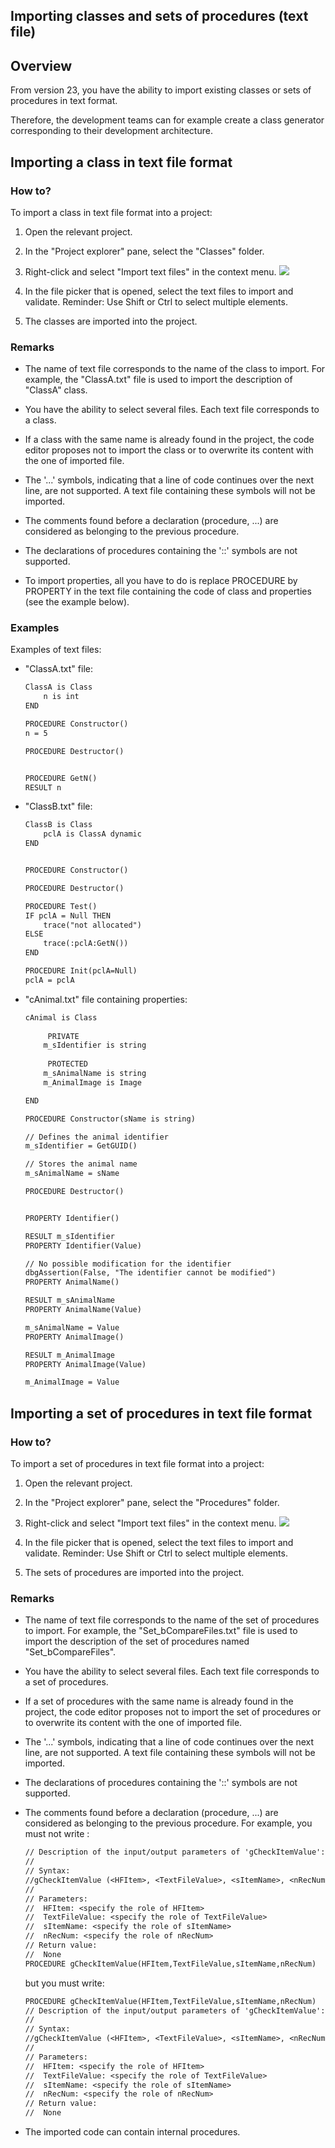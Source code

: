 
## Importing classes and sets of procedures (text file)
			

<a name="NOTE1"></a>
<a name="NOTE1_1"></a>


## Overview
<a name="overview_ELTTEXTE000141"></a>
From version 23, you have the ability to import existing classes or sets of procedures in text format.

Therefore, the development teams can for example create a class generator corresponding to their development architecture.

<a name="NOTE2"></a>
<a name="NOTE2_1"></a>


## Importing a class in text file format
<a name="importing_class_text_file_format_ELTTEXTE000165"></a>


### How to?
<a name="how_ELTPARAGRAPHE000018"></a>

To import a class in text file format into a project: 

1. Open the relevant project. 

2. In the "Project explorer" pane, select the "Classes" folder. 

3. Right-click and select "Import text files" in the context menu. 
![](https://doc.pcsoft.fr/en-US/images/image.awp?langid=3&name=Import_classe_txt%20-%20HC%20N%B0001.gif)


4. In the file picker that is opened, select the text files to import and validate. 
	Reminder: Use Shift or Ctrl to select multiple elements. 

5. The classes are imported into the project. 





### Remarks
<a name="remarks_ELTPARAGRAPHE000032"></a>

- The name of text file corresponds to the name of the class to import. For example, the "ClassA.txt" file is used to import the description of "ClassA" class.  

- You have the ability to select several files. Each text file corresponds to a class. 

- If a class with the same name is already found in the project, the code editor proposes not to import the class or to overwrite its content with the one of imported file. 

- The '...' symbols, indicating that a line of code continues over the next line, are not supported. A text file containing these symbols will not be imported. 

- The comments found before a declaration (procedure, ...) are  considered as belonging to the previous procedure.

- The declarations of procedures containing the '::' symbols are not supported. 

- To import properties, all you have to do is replace PROCEDURE by PROPERTY in the text file containing the code of class and properties (see the example below).





### Examples
<a name="examples_ELTPARAGRAPHE000043"></a>

Examples of text files: 

- "ClassA.txt" file: 
	
	```txt
	ClassA is Class
		n is int
	END
	
	PROCEDURE Constructor()
	n = 5
	
	PROCEDURE Destructor()
	
	
	PROCEDURE GetN()
	RESULT n
	```


- "ClassB.txt" file: 
	
	```txt
	ClassB is Class
		pclA is ClassA dynamic
	END
	
	
	PROCEDURE Constructor()
	
	PROCEDURE Destructor()
	
	PROCEDURE Test()
	IF pclA = Null THEN
		trace("not allocated")
	ELSE
		trace(:pclA:GetN())
	END
	
	PROCEDURE Init(pclA=Null)
	pclA = pclA
	```


- "cAnimal.txt" file containing properties: 
	
	```txt
	cAnimal is Class
		
		 PRIVATE
		m_sIdentifier is string
		
		 PROTECTED
		m_sAnimalName is string 
		m_AnimalImage is Image 
	
	END
	
	PROCEDURE Constructor(sName is string)
	
	// Defines the animal identifier
	m_sIdentifier = GetGUID()
	
	// Stores the animal name
	m_sAnimalName = sName
	
	PROCEDURE Destructor()
	
	
	PROPERTY Identifier()
	
	RESULT m_sIdentifier
	PROPERTY Identifier(Value)
	
	// No possible modification for the identifier
	dbgAssertion(False, "The identifier cannot be modified")
	PROPERTY AnimalName()
	
	RESULT m_sAnimalName
	PROPERTY AnimalName(Value)
	
	m_sAnimalName = Value
	PROPERTY AnimalImage()
	
	RESULT m_AnimalImage
	PROPERTY AnimalImage(Value)
	
	m_AnimalImage = Value
	```





<a name="NOTE3"></a>
<a name="NOTE3_1"></a>


## Importing a set of procedures in text file format
<a name="importing_set_procedures_text_file_format_ELTTEXTE000201"></a>


### How to?
<a name="how_ELTPARAGRAPHE000062"></a>

To import a set of procedures in text file format into a project: 

1. Open the relevant project. 

2. In the "Project explorer" pane, select the "Procedures" folder. 

3. Right-click and select "Import text files" in the context menu. 
![](https://doc.pcsoft.fr/en-US/images/image.awp?langid=3&name=Import_classe_txt%20-%20HC%20N%B0002.gif)

	

4. In the file picker that is opened, select the text files to import and validate. 
	Reminder: Use Shift or Ctrl to select multiple elements. 

5. The sets of procedures are imported into the project. 





### Remarks
<a name="remarks_ELTPARAGRAPHE000081"></a>

- The name of text file corresponds to the name of the set of procedures to import. For example, the "Set_bCompareFiles.txt" file is used to import the description of the set of procedures named "Set_bCompareFiles".  

- You have the ability to select several files. Each text file corresponds to a set of procedures. 

- If a set of procedures with the same name is already found in the project, the code editor proposes not to import the set of procedures or to overwrite its content with the one of imported file. 

- The '...' symbols, indicating that a line of code continues over the next line, are not supported. A text file containing these symbols will not be imported. 

- The declarations of procedures containing the '::' symbols are not supported.

- The comments found before a declaration (procedure, ...) are  considered as belonging to the previous procedure. For example, you must not write : 
	
	```txt
	// Description of the input/output parameters of 'gCheckItemValue':
	//
	// Syntax:
	//gCheckItemValue (<HFItem>, <TextFileValue>, <sItemName>, <nRecNum>)
	//
	// Parameters:
	//	HFItem: <specify the role of HFItem>
	//	TextFileValue: <specify the role of TextFileValue>
	//	sItemName: <specify the role of sItemName>
	// 	nRecNum: <specify the role of nRecNum>
	// Return value:
	// 	None
	PROCEDURE gCheckItemValue(HFItem,TextFileValue,sItemName,nRecNum)
	```

	but you must write: 
	```txt
	PROCEDURE gCheckItemValue(HFItem,TextFileValue,sItemName,nRecNum)
	// Description of the input/output parameters of 'gCheckItemValue':
	//
	// Syntax:
	//gCheckItemValue (<HFItem>, <TextFileValue>, <sItemName>, <nRecNum>)
	//
	// Parameters:
	//	HFItem: <specify the role of HFItem>
	//	TextFileValue: <specify the role of TextFileValue>
	//	sItemName: <specify the role of sItemName>
	// 	nRecNum: <specify the role of nRecNum>
	// Return value:
	// 	None
	```


- The imported code can contain internal procedures. 






